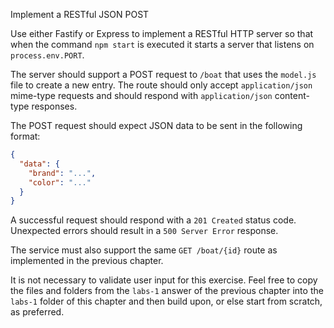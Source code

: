 Implement a RESTful JSON POST

Use either Fastify or Express to implement a RESTful HTTP server so that when the command `npm start` is executed it starts a server that listens on `process.env.PORT`.

The server should support a POST request to `/boat` that uses the `model.js` file to create a new entry. The route should only accept `application/json` mime-type requests and should respond with `application/json` content-type responses.

The POST request should expect JSON data to be sent in the following format:

```json
{
  "data": {
    "brand": "...",
    "color": "..."
  }
}
```

A successful request should respond with a `201 Created` status code. Unexpected errors should result in a `500 Server Error` response.

The service must also support the same `GET /boat/{id}` route as implemented in the previous chapter.

It is not necessary to validate user input for this exercise. Feel free to copy the files and folders from the `labs-1` answer of the previous chapter into the `labs-1` folder of this chapter and then build upon, or else start from scratch, as preferred.
